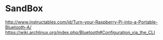 # SandBox

http://www.instructables.com/id/Turn-your-Raspberry-Pi-into-a-Portable-Bluetooth-A/
https://wiki.archlinux.org/index.php/Bluetooth#Configuration_via_the_CLI

